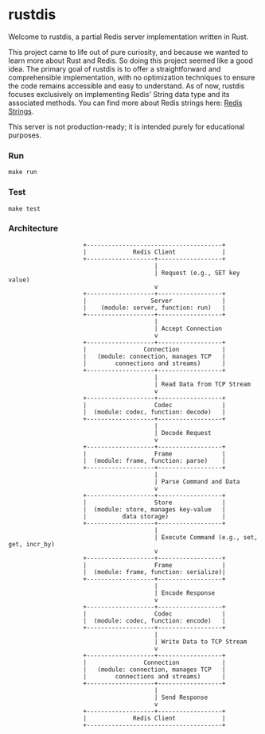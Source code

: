 # rustdis

Welcome to rustdis, a partial Redis server implementation written in Rust.

This project came to life out of pure curiosity, and because we wanted to learn
more about Rust and Redis. So doing this project seemed like a good idea. The
primary goal of rustdis is to offer a straightforward and comprehensible
implementation, with no optimization techniques to ensure the code remains
accessible and easy to understand. As of now, rustdis focuses exclusively on
implementing Redis' String data type and its associated methods. You can find
more about Redis strings here: [Redis
Strings](https://redis.io/docs/data-types/strings/).

This server is not production-ready; it is intended purely for educational
purposes.

### Run
```shell
make run
```
### Test
```shell
make test
```
### Architecture

                         +--------------------------------------+
                         |             Redis Client             |
                         +-------------------+------------------+
                                             |
                                             | Request (e.g., SET key value)
                                             v
                         +-------------------+------------------+
                         |                  Server              |
                         |    (module: server, function: run)   |
                         +-------------------+------------------+
                                             |
                                             | Accept Connection
                                             v
                         +-------------------+------------------+
                         |                Connection            |
                         |   (module: connection, manages TCP   |
                         |        connections and streams)      |
                         +-------------------+------------------+
                                             |
                                             | Read Data from TCP Stream
                                             v
                         +-------------------+------------------+
                         |                   Codec              |
                         |  (module: codec, function: decode)   |
                         +-------------------+------------------+
                                             |
                                             | Decode Request
                                             v
                         +-------------------+------------------+
                         |                   Frame              |
                         |  (module: frame, function: parse)    |
                         +-------------------+------------------+
                                             |
                                             | Parse Command and Data
                                             v
                         +-------------------+------------------+
                         |                   Store              |
                         |  (module: store, manages key-value   |
                         |          data storage)               |
                         +-------------------+------------------+
                                             |
                                             | Execute Command (e.g., set, get, incr_by)
                                             v
                         +-------------------+------------------+
                         |                   Frame              |
                         |  (module: frame, function: serialize)|
                         +-------------------+------------------+
                                             |
                                             | Encode Response
                                             v
                         +-------------------+------------------+
                         |                   Codec              |
                         |  (module: codec, function: encode)   |
                         +-------------------+------------------+
                                             |
                                             | Write Data to TCP Stream
                                             v
                         +-------------------+------------------+
                         |                Connection            |
                         |   (module: connection, manages TCP   |
                         |        connections and streams)      |
                         +-------------------+------------------+
                                             |
                                             | Send Response
                                             v
                         +-------------------+------------------+
                         |             Redis Client             |
                         +--------------------------------------+
